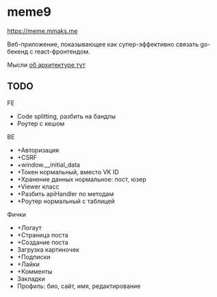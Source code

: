 # meme9

https://meme.mmaks.me

Веб-приложение, показывающее как супер-эффективно 
связать go-бекенд с react-фронтендом.

Мысли [об архитектуре тут](pages/pages.md)

## TODO

FE
* Code splitting, разбить на бандлы
* Роутер с кешом

BE
* +Авторизация
* +CSRF
* +window.__initial_data
* +Токен нормальный, вместо VK ID
* +Хранение данных нормальное: пост, юзер
* +Viewer класс
* +Разбить apiHandler по методам
* +Роутер нормальный с таблицей

Фички
* +Логаут
* +Страница поста
* +Создание поста
* Загрузка картиночек
* +Подписки
* +Лайки
* +Комменты
* Закладки
* Профиль: био, сайт, имя, редактирование
